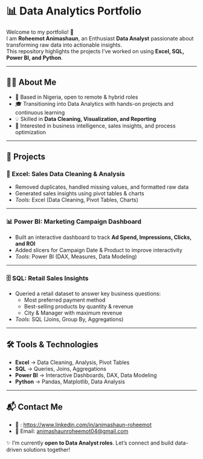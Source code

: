 # 📊 Data Analytics Portfolio

Welcome to my portfolio! 🚀  
I am **Roheemot Animashaun**, an Enthusiast **Data Analyst** passionate about transforming raw data into actionable insights.  
This repository highlights the projects I’ve worked on using **Excel, SQL, Power BI, and Python**.  

---

## 👩‍💻 About Me
- 📍 Based in Nigeria, open to remote & hybrid roles  
- 🎓 Transitioning into Data Analytics with hands-on projects and continuous learning  
- 💡 Skilled in **Data Cleaning, Visualization, and Reporting**  
- 🔎 Interested in business intelligence, sales insights, and process optimization  

---

## 📂 Projects

### 🧹 Excel: Sales Data Cleaning & Analysis
- Removed duplicates, handled missing values, and formatted raw data  
- Generated sales insights using pivot tables & charts  
- *Tools:* Excel (Data Cleaning, Pivot Tables, Charts)

---

### 📊 Power BI: Marketing Campaign Dashboard
- Built an interactive dashboard to track **Ad Spend, Impressions, Clicks, and ROI**  
- Added slicers for Campaign Date & Product to improve interactivity  
- *Tools:* Power BI (DAX, Measures, Data Modeling)

---

### 🗄️ SQL: Retail Sales Insights
- Queried a retail dataset to answer key business questions:  
  - Most preferred payment method  
  - Best-selling products by quantity & revenue  
  - City & Manager with maximum revenue  
- *Tools:* SQL (Joins, Group By, Aggregations)

---

## 🛠️ Tools & Technologies
- **Excel** → Data Cleaning, Analysis, Pivot Tables  
- **SQL** → Queries, Joins, Aggregations  
- **Power BI** → Interactive Dashboards, DAX, Data Modeling  
- **Python** → Pandas, Matplotlib, Data Analysis    

---

## 📬 Contact Me
- 💼 :  https://www.linkedin.com/in/animashaun-roheemot
- 📧 Email: animashaunroheemot04@gmail.com

✨ I’m currently **open to Data Analyst roles**. Let’s connect and build data-driven solutions together!

